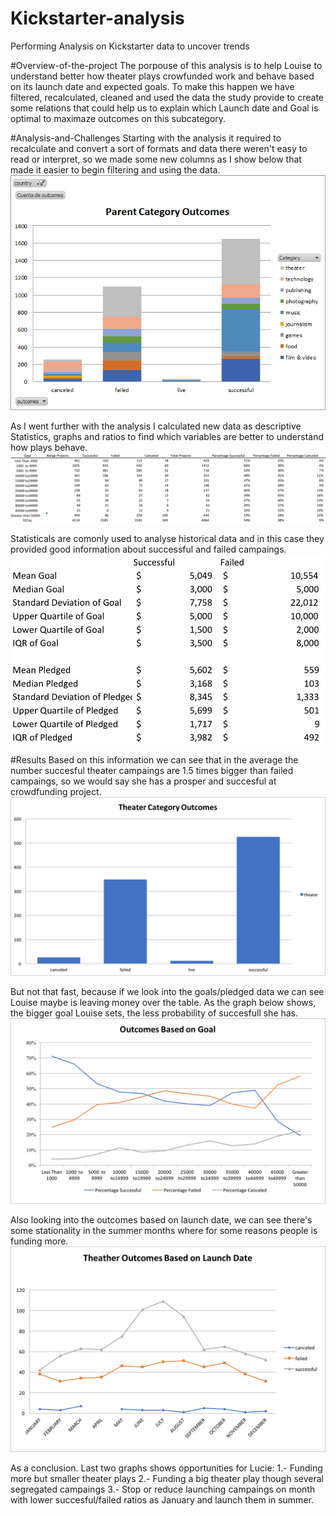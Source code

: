# Kickstarter-analysis
Performing Analysis on Kickstarter data to uncover trends

#Overview-of-the-project
The porpouse of this analysis is to help Louise to understand better how theater plays crowfunded work and behave based on its launch date and expected goals. To make this happen we have filtered, recalculated, cleaned and used the data the study provide to create some relations that could help us to explain which Launch date and Goal is optimal to maximaze outcomes on this subcategory.

#Analysis-and-Challenges
Starting with the analysis it required to recalculate and convert a sort of formats and data there weren't easy to read or interpret, so we made some new columns as I show below that made it easier to begin filtering and using the data.
![alt text](https://github.com/franciscomg90/Kickstarter-analysis/blob/main/PARENT%20CATEGORY%20OUTCOMES.png)

As I went further with the analysis I calculated new data as descriptive Statistics, graphs and ratios to find which variables are better to understand how plays behave. 
![alt text](https://github.com/franciscomg90/Kickstarter-analysis/blob/main/Ranges.png)

Statisticals are comonly used to analyse historical data and in this case they provided good information about successful and failed campaings.
![alt text](https://github.com/franciscomg90/Kickstarter-analysis/blob/main/Statisticals1.png)

#Results
Based on this information we can see that in the average the number succesful theater campaings are 1.5 times bigger than failed campaings, so we would say she has a prosper and succesful at crowdfunding project.
![alt text](https://github.com/franciscomg90/Kickstarter-analysis/blob/main/Theater%20Outcomes.png)

But not that fast, because if we look into the goals/pledged data we can see Louise maybe is leaving money over the table. As the graph below shows, the bigger goal Louise sets, the less probability of succesfull she has.
![alt text](https://github.com/franciscomg90/Kickstarter-analysis/blob/main/Outcomes_vs_Goals1.png)

Also looking into the outcomes based on launch date, we can see there's some stationality in the summer months where for some reasons people is funding more.
![alt text](https://github.com/franciscomg90/Kickstarter-analysis/blob/main/Theater_Outcomes_vs_Launch.png)
  
As a conclusion. Last two graphs shows opportunities for Lucie:
1.- Funding more but smaller theater plays
2.- Funding a big theater play though several segregated campaings
3.- Stop or reduce launching campaings on month with lower succesful/failed ratios as January and launch them in summer.  

